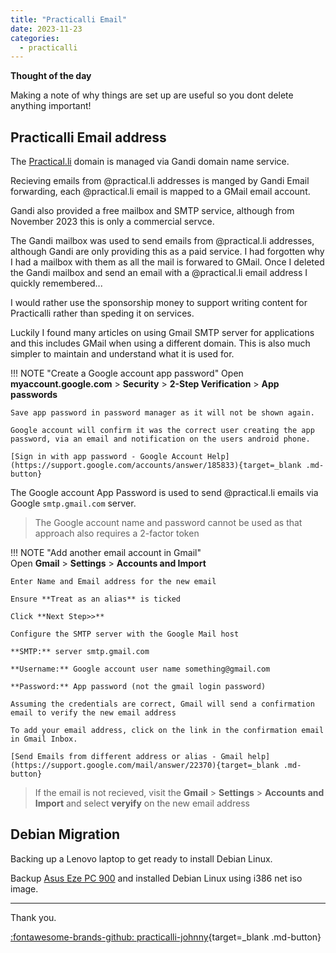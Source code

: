 ```yaml
---
title: "Practicalli Email"
date: 2023-11-23
categories:
  - practicalli
---
```


**Thought of the day**

Making a note of why things are set up are useful so you dont delete anything important!


<!-- more -->

## Practicalli Email address

The [Practical.li](https://practical.li) domain is managed via Gandi domain name service.

Recieving emails from @practical.li addresses is manged by Gandi Email forwarding, each @practical.li email is mapped to a GMail email account.

Gandi also provided a free mailbox and SMTP service, although from November 2023 this is only a commercial servce.

The Gandi mailbox was used to send emails from @practical.li addresses, although Gandi are only providing this as a paid service.  I had forgotten why I had a mailbox with them as all the mail is forwared to GMail.  Once I deleted the Gandi mailbox and send an email with a @practical.li email address I quickly remembered...

I would rather use the sponsorship money to support writing content for Practicalli rather than speding it on services.

Luckily I found many articles on using Gmail SMTP server for applications and this includes GMail when using a different domain.  This is also much simpler to maintain and understand what it is used for.


!!! NOTE "Create a Google account app password"
    Open **myaccount.google.com** > **Security** > **2-Step Verification** > **App passwords**

    Save app password in password manager as it will not be shown again.

    Google account will confirm it was the correct user creating the app password, via an email and notification on the users android phone.

    [Sign in with app password - Google Account Help](https://support.google.com/accounts/answer/185833){target=_blank .md-button} 


The Google account App Password is used to send @practical.li emails via Google `smtp.gmail.com` server.

> The Google account name and password cannot be used as that approach also requires a 2-factor token

!!! NOTE "Add another email account in Gmail"  
    Open **Gmail** > **Settings** > **Accounts and Import**

    Enter Name and Email address for the new email

    Ensure **Treat as an alias** is ticked

    Click **Next Step>>**

    Configure the SMTP server with the Google Mail host

    **SMTP:** server smtp.gmail.com

    **Username:** Google account user name something@gmail.com

    **Password:** App password (not the gmail login password) 

    Assuming the credentials are correct, Gmail will send a confirmation email to verify the new email address

    To add your email address, click on the link in the confirmation email in Gmail Inbox.

    [Send Emails from different address or alias - Gmail help](https://support.google.com/mail/answer/22370){target=_blank .md-button} 

> If the email is not recieved, visit the **Gmail** > **Settings** > **Accounts and Import** and select **veryify** on the new email address


## Debian Migration

Backing up a Lenovo laptop to get ready to install Debian Linux.

Backup [Asus Eze PC 900](https://en.wikipedia.org/wiki/Asus_Eee_PC) and installed Debian Linux using i386 net iso image.

---
Thank you.

[:fontawesome-brands-github: practicalli-johnny](https://github.com/practicalli-johnny){target=_blank .md-button}

